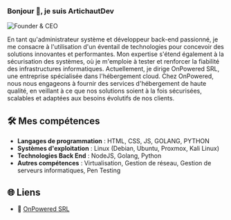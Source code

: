 ### Bonjour 👋, je suis ArtichautDev

![Founder & CEO](https://img.shields.io/badge/Founder%20%26%20CEO-OnPowered%20SRL-brightgreen)

En tant qu'administrateur système et développeur back-end passionné, je me consacre à l'utilisation d'un éventail de technologies pour concevoir des solutions innovantes et performantes. Mon expertise s'étend également à la sécurisation des systèmes, où je m'emploie à tester et renforcer la fiabilité des infrastructures informatiques. Actuellement, je dirige OnPowered SRL, une entreprise spécialisée dans l'hébergement cloud. Chez OnPowered, nous nous engageons à fournir des services d'hébergement de haute qualité, en veillant à ce que nos solutions soient à la fois sécurisées, scalables et adaptées aux besoins évolutifs de nos clients.

## 🛠️ Mes compétences

- **Langages de programmation** : HTML, CSS, JS, GOLANG, PYTHON
- **Systèmes d'exploitation** : Linux (Debian, Ubuntu, Proxmox, Kali Linux)
- **Technologies Back End** : NodeJS, Golang, Python
- **Autres compétences** : Virtualisation, Gestion de réseau, Gestion de serveurs informatiques, Pen Testing

## 🌐 Liens

- 🏢 [OnPowered SRL](https://onpowered.net)
